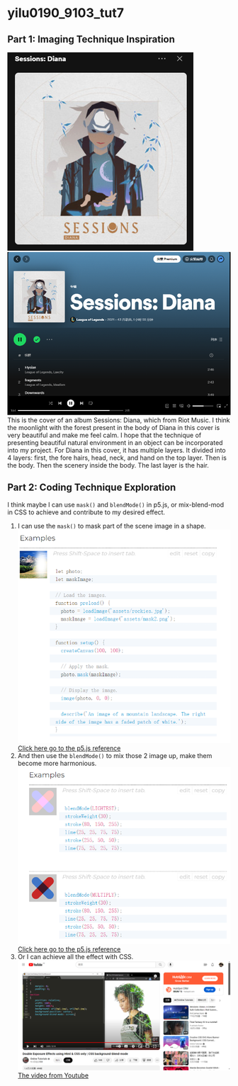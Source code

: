 # yilu0190_9103_tut7
## Part 1: Imaging Technique Inspiration
![An image of the cover of album Sessions:Diana](assets/diana.png)
![An image of the album Sessions:Diana in spotify](assets/album.png)
    This is the cover of an album Sessions: Diana, which from Riot Music. I think the moonlight with the forest present in the body of Diana in this cover is very beautiful and make me feel calm. I hope that the technique of presenting beautiful natural environment in an object can be incorporated into my project. For Diana in this cover, it has multiple layers. It divided into 4 layers: first, the fore hairs, head, neck, and hand on the top layer. Then is the body. Then the scenery inside the body. The last layer is the hair.

## Part 2: Coding Technique Exploration
I think maybe I can use `mask()` and `blendMode()` in p5.js, or mix-blend-mod in CSS to achieve and contribute to my desired effect.
1. I can use the `mask()` to mask part of the scene image in a shape.
![An image of `mask()`](assets/mask.png)
[Click here go to the p5.js reference](https://p5js.org/reference/#/p5.Image/mask)
2. And then use the `blendMode()` to mix those 2 image up, make them become more harmonious.
![An image of `blendMode()`](assets/blendmode.png)
[Click here go to the p5.js reference](https://p5js.org/reference/#/p5/blendMode)
3. Or I can achieve all the effect with CSS.
![An image of blend mode with CSS](assets/cssblendmode.png)
[The video from Youtube](https://www.youtube.com/watch?v=0h58wIZ_-4Q)